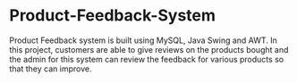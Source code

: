 # Product-Feedback-System
Product Feedback system is built using MySQL, Java Swing and AWT. In this project, customers are able to give reviews on the products bought and the admin for this system can review the feedback for various products so that they can improve.
